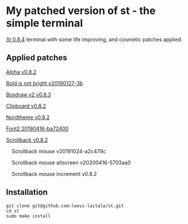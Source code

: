 # My patched version of st - the simple terminal



[St 0.8.4](https://st.suckless.org/) terminal with some life improving, and cosmetic patches applied.



## Applied patches

[Alpha v0.8.2](https://st.suckless.org/patches/alpha/)

[Bold is not bright v20190127-3b](https://st.suckless.org/patches/bold-is-not-bright/)

[Boxdraw v2 v0.8.3](https://st.suckless.org/patches/boxdraw/)

[Clipboard v0.8.2](https://st.suckless.org/patches/clipboard/)

[Nordtheme v0.8.2](https://st.suckless.org/patches/nordtheme/)

[Font2 20190416-ba72400](https://st.suckless.org/patches/font2/)

[Scrollback v0.8.2](https://st.suckless.org/patches/scrollback/)

    Scrollback mouse v20191024-a2c479c

    Scrollback mouse altscreen v20200416-5703aa0

    Scrollback mouse increment v0.8.2



## Installation

```shell
git clone git@github.com:leevi-laitala/st.git
cd st
sudo make install
```


